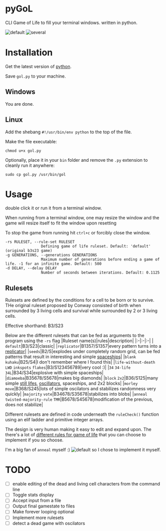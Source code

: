 # pyGoL
CLI Game of Life to fill your terminal windows. written in python.

![default](https://github.com/rare-snark/pyGoL/blob/main/default.png)
![several](https://github.com/rare-snark/pyGoL/blob/main/several.png)

# Installation

Get the latest version of [python](https://www.python.org/).

Save `gol.py` to your machine.

## Windows

You are done.

## Linux

Add the shebang `#!/usr/bin/env python` to the top of the file.

Make the file executable:
```
chmod u+x gol.py
```

Optionally,
place it in your `bin` folder and remove the `.py` extension to cleanly run it anywhere:
```
sudo cp gol.py /usr/bin/gol
```

# Usage
double click it or run it from a terminal window.

When running from a terminal window, one may resize the window and the game will resize itself to fit the window upon resetting

To stop the game from running hit `ctrl+c` or forcibly close the window.

```
-rs RULESET, --rule-set RULESET
                Defining game of life ruleset. Default: 'default' (original b3s23 game)
-g GENERATIONS, --generations GENERATIONS
                Maximum number of generations before ending a game of life. -1 for an infinite game. Default: 500
-d DELAY, --delay DELAY
                Number of seconds between iterations. Default: 0.1125
```

## Rulesets

Rulesets are defined by the conditions for a cell to be born or to survive. THe original ruleset proposed by Conway consisted of birth when surrounded by 3 living cells and survival while surrounded by 2 or 3 living cells.

Effective shorthand: B3/S23

Below are the different rulesets that can be fed as arguments to the program using the `-rs` flag
|Ruleset name(s)|rules|description|
|:-|:-|:-|
|` ` `default`|B3/S23|classic|
|`replicator`|B1357/S1357|every pattern turns into a [replicator](https://conwaylife.com/wiki/Replicator)|
|`seeds`|B2/S|explodes under completely random grid, can be fed patterns that result in interesting and simple [spaceships](https://conwaylife.com/wiki/Spaceship)|
|`blank` `kuhaku`|B25/S4|I don't remember where I found this|
|`life-without-death` `LWD` `inkspots` `flakes`|B3/S123456789|very cool :)|
|`34` `34-life` `34L`|B34/S34|explosive with simple spaceships|
|`diamoeba`|B35678/S5678|makes big diamonds|
|`block` `2x2`|B36/S125|many simple [still lifes](https://conwaylife.com/wiki/Still_life), [oscillators](https://conwaylife.com/wiki/Oscillator), spaceships, and 2x2 blocks|
|`morley` `move`|B368/S245|lots of simple oscilators and stabilizes randomness very quickly|
|`majority` `vote`|B34678/S35678|stabilizes into blobs|
|`anneal` `twisted-majority-rule` `TMR`|B5678/S45678|modification of the previous, does not stabilize|

Different rulesets are defined in code underneath the `ruleCheck()` function using an elif ladder and primitive integer arrays.

The design is very human making it easy to edit and expand upon. The there's a lot of [different rules for game of life](https://conwaylife.com/wiki/List_of_Life-like_rules) that you can choose to implement if you so choose.

I'm a big fan of `anneal` myself :)
![default](https://github.com/rare-snark/pyGoL/blob/main/anneal.png)
so I chose to implement it myself.

# TODO
 - [ ] enable editing of the dead and living cell characters from the command line
 - [ ] Toggle stats display
 - [ ] Accept input from a file
 - [ ] Output final gamestate to files
 - [ ] Make forever looping optional
 - [ ] Implement more rulesets
 - [ ] detect a dead game with oscilators
